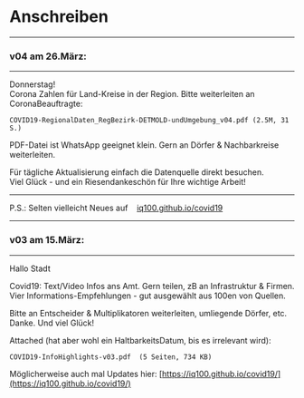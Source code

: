 # Anschreiben

---

### v04 am 26.März:

---


Donnerstag!  
Corona Zahlen für Land-Kreise in der Region. Bitte weiterleiten an CoronaBeauftragte:  

    COVID19-RegionalDaten_RegBezirk-DETMOLD-undUmgebung_v04.pdf (2.5M, 31 S.)  

PDF-Datei ist WhatsApp geeignet klein. Gern an Dörfer & Nachbarkreise weiterleiten.

Für tägliche Aktualisierung einfach die Datenquelle direkt besuchen.  
Viel Glück - und ein Riesendankeschön für Ihre wichtige Arbeit!  

---
P.S.: Selten vielleicht Neues auf    [iq100.github.io/covid19](iq100.github.io/covid19)


---

### v03 am 15.März:

---

Hallo Stadt

Covid19: Text/Video Infos ans Amt. Gern teilen, zB an Infrastruktur & Firmen.  
Vier Informations-Empfehlungen - gut ausgewählt aus 100en von Quellen.  

Bitte an Entscheider & Multiplikatoren weiterleiten, umliegende Dörfer, etc.  
Danke. Und viel Glück!  


Attached (hat aber wohl ein HaltbarkeitsDatum, bis es irrelevant wird):  

    COVID19-InfoHighlights-v03.pdf  (5 Seiten, 734 KB)  
    
Möglicherweise auch mal Updates hier: [https://iq100.github.io/covid19/](https://iq100.github.io/covid19/)  
